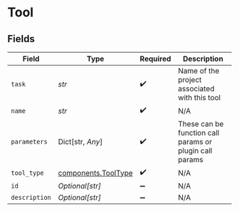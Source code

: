 # Tool


## Fields

| Field                                                      | Type                                                       | Required                                                   | Description                                                |
| ---------------------------------------------------------- | ---------------------------------------------------------- | ---------------------------------------------------------- | ---------------------------------------------------------- |
| `task`                                                     | *str*                                                      | :heavy_check_mark:                                         | Name of the project associated with this tool              |
| `name`                                                     | *str*                                                      | :heavy_check_mark:                                         | N/A                                                        |
| `parameters`                                               | Dict[str, *Any*]                                           | :heavy_check_mark:                                         | These can be function call params or plugin call params    |
| `tool_type`                                                | [components.ToolType](../../models/components/tooltype.md) | :heavy_check_mark:                                         | N/A                                                        |
| `id`                                                       | *Optional[str]*                                            | :heavy_minus_sign:                                         | N/A                                                        |
| `description`                                              | *Optional[str]*                                            | :heavy_minus_sign:                                         | N/A                                                        |